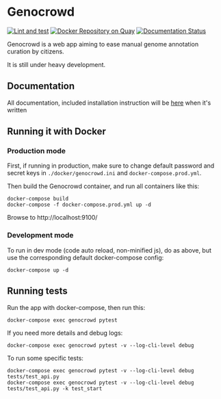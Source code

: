 # Genocrowd

[![Lint and test](https://github.com/annotons/genocrowd/workflows/Lint%20and%20test/badge.svg)](https://github.com/annotons/genocrowd/actions)
[![Docker Repository on Quay](https://quay.io/repository/annotons/genocrowd/status "Docker Repository on Quay")](https://quay.io/repository/annotons/genocrowd)
[![Documentation Status](https://readthedocs.org/projects/genocrowd/badge/?version=latest)](https://genocrowd.readthedocs.io/en/latest/?badge=latest)

Genocrowd is a web app aiming to ease manual genome annotation curation by citizens.

It is still under heavy development.

## Documentation

All documentation, included installation instruction will be [here](https://genocrowd.readthedocs.io/en/latest/) when it's written

## Running it with Docker

### Production mode

First, if running in production, make sure to change default password and secret keys in `./docker/genocrowd.ini` and `docker-compose.prod.yml`.

Then build the Genocrowd container, and run all containers like this:

```
docker-compose build
docker-compose -f docker-compose.prod.yml up -d
```

Browse to http://localhost:9100/

### Development mode

To run in dev mode (code auto reload, non-minified js), do as above, but use the corresponding default docker-compose config:

```
docker-compose up -d
```

## Running tests

Run the app with docker-compose, then run this:

```
docker-compose exec genocrowd pytest
```

If you need more details and debug logs:

```
docker-compose exec genocrowd pytest -v --log-cli-level debug
```

To run some specific tests:

```
docker-compose exec genocrowd pytest -v --log-cli-level debug tests/test_api.py
docker-compose exec genocrowd pytest -v --log-cli-level debug tests/test_api.py -k test_start
```
